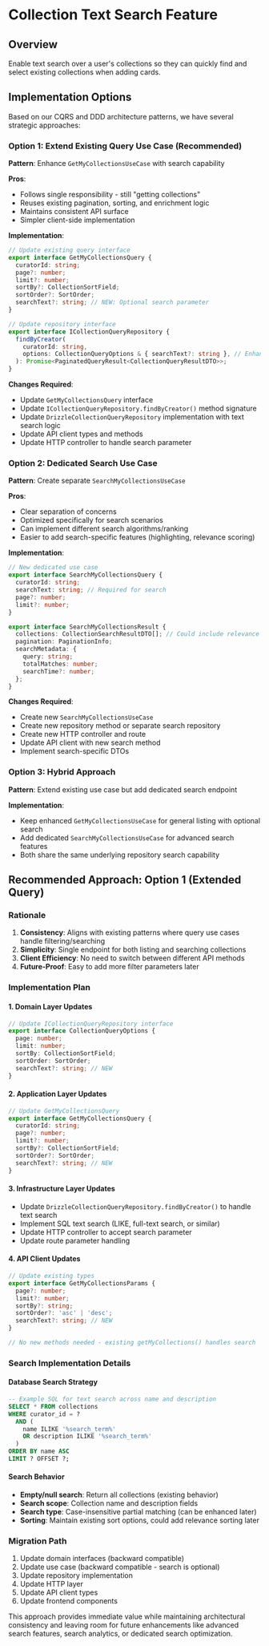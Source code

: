 # Collection Text Search Feature

## Overview

Enable text search over a user's collections so they can quickly find and select existing collections when adding cards.

## Implementation Options

Based on our CQRS and DDD architecture patterns, we have several strategic approaches:

### Option 1: Extend Existing Query Use Case (Recommended)

**Pattern**: Enhance `GetMyCollectionsUseCase` with search capability

**Pros**:

- Follows single responsibility - still "getting collections"
- Reuses existing pagination, sorting, and enrichment logic
- Maintains consistent API surface
- Simpler client-side implementation

**Implementation**:

```typescript
// Update existing query interface
export interface GetMyCollectionsQuery {
  curatorId: string;
  page?: number;
  limit?: number;
  sortBy?: CollectionSortField;
  sortOrder?: SortOrder;
  searchText?: string; // NEW: Optional search parameter
}

// Update repository interface
export interface ICollectionQueryRepository {
  findByCreator(
    curatorId: string,
    options: CollectionQueryOptions & { searchText?: string }, // Enhanced options
  ): Promise<PaginatedQueryResult<CollectionQueryResultDTO>>;
}
```

**Changes Required**:

- Update `GetMyCollectionsQuery` interface
- Update `ICollectionQueryRepository.findByCreator()` method signature
- Update `DrizzleCollectionQueryRepository` implementation with text search logic
- Update API client types and methods
- Update HTTP controller to handle search parameter

### Option 2: Dedicated Search Use Case

**Pattern**: Create separate `SearchMyCollectionsUseCase`

**Pros**:

- Clear separation of concerns
- Optimized specifically for search scenarios
- Can implement different search algorithms/ranking
- Easier to add search-specific features (highlighting, relevance scoring)

**Implementation**:

```typescript
// New dedicated use case
export interface SearchMyCollectionsQuery {
  curatorId: string;
  searchText: string; // Required for search
  page?: number;
  limit?: number;
}

export interface SearchMyCollectionsResult {
  collections: CollectionSearchResultDTO[]; // Could include relevance scores
  pagination: PaginationInfo;
  searchMetadata: {
    query: string;
    totalMatches: number;
    searchTime?: number;
  };
}
```

**Changes Required**:

- Create new `SearchMyCollectionsUseCase`
- Create new repository method or separate search repository
- Create new HTTP controller and route
- Update API client with new search method
- Implement search-specific DTOs

### Option 3: Hybrid Approach

**Pattern**: Extend existing use case but add dedicated search endpoint

**Implementation**:

- Keep enhanced `GetMyCollectionsUseCase` for general listing with optional search
- Add dedicated `SearchMyCollectionsUseCase` for advanced search features
- Both share the same underlying repository search capability

## Recommended Approach: Option 1 (Extended Query)

### Rationale

1. **Consistency**: Aligns with existing patterns where query use cases handle filtering/searching
2. **Simplicity**: Single endpoint for both listing and searching collections
3. **Client Efficiency**: No need to switch between different API methods
4. **Future-Proof**: Easy to add more filter parameters later

### Implementation Plan

#### 1. Domain Layer Updates

```typescript
// Update ICollectionQueryRepository interface
export interface CollectionQueryOptions {
  page: number;
  limit: number;
  sortBy: CollectionSortField;
  sortOrder: SortOrder;
  searchText?: string; // NEW
}
```

#### 2. Application Layer Updates

```typescript
// Update GetMyCollectionsQuery
export interface GetMyCollectionsQuery {
  curatorId: string;
  page?: number;
  limit?: number;
  sortBy?: CollectionSortField;
  sortOrder?: SortOrder;
  searchText?: string; // NEW
}
```

#### 3. Infrastructure Layer Updates

- Update `DrizzleCollectionQueryRepository.findByCreator()` to handle text search
- Implement SQL text search (LIKE, full-text search, or similar)
- Update HTTP controller to accept search parameter
- Update route parameter handling

#### 4. API Client Updates

```typescript
// Update existing types
export interface GetMyCollectionsParams {
  page?: number;
  limit?: number;
  sortBy?: string;
  sortOrder?: 'asc' | 'desc';
  searchText?: string; // NEW
}

// No new methods needed - existing getMyCollections() handles search
```

### Search Implementation Details

#### Database Search Strategy

```sql
-- Example SQL for text search across name and description
SELECT * FROM collections
WHERE curator_id = ?
  AND (
    name ILIKE '%search_term%'
    OR description ILIKE '%search_term%'
  )
ORDER BY name ASC
LIMIT ? OFFSET ?;
```

#### Search Behavior

- **Empty/null search**: Return all collections (existing behavior)
- **Search scope**: Collection name and description fields
- **Search type**: Case-insensitive partial matching (can be enhanced later)
- **Sorting**: Maintain existing sort options, could add relevance sorting later

### Migration Path

1. Update domain interfaces (backward compatible)
2. Update use case (backward compatible - search is optional)
3. Update repository implementation
4. Update HTTP layer
5. Update API client types
6. Update frontend components

This approach provides immediate value while maintaining architectural consistency and leaving room for future enhancements like advanced search features, search analytics, or dedicated search optimization.
